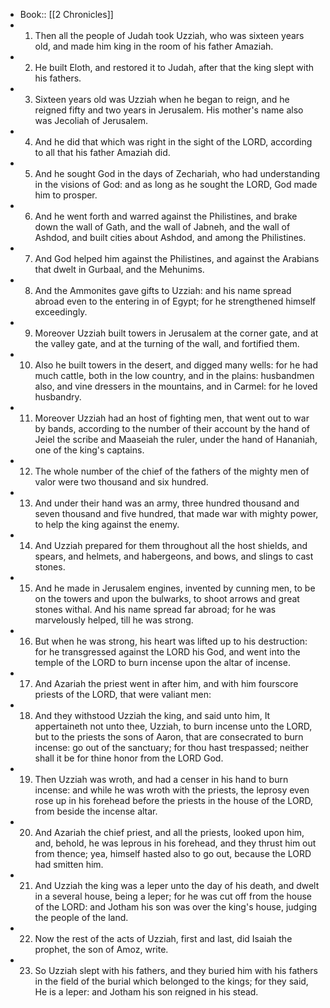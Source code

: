 - Book:: [[2 Chronicles]]
- 1. Then all the people of Judah took Uzziah, who was sixteen years old, and made him king in the room of his father Amaziah.
- 2. He built Eloth, and restored it to Judah, after that the king slept with his fathers.
- 3. Sixteen years old was Uzziah when he began to reign, and he reigned fifty and two years in Jerusalem. His mother's name also was Jecoliah of Jerusalem.
- 4. And he did that which was right in the sight of the LORD, according to all that his father Amaziah did.
- 5. And he sought God in the days of Zechariah, who had understanding in the visions of God: and as long as he sought the LORD, God made him to prosper.
- 6. And he went forth and warred against the Philistines, and brake down the wall of Gath, and the wall of Jabneh, and the wall of Ashdod, and built cities about Ashdod, and among the Philistines.
- 7. And God helped him against the Philistines, and against the Arabians that dwelt in Gurbaal, and the Mehunims.
- 8. And the Ammonites gave gifts to Uzziah: and his name spread abroad even to the entering in of Egypt; for he strengthened himself exceedingly.
- 9. Moreover Uzziah built towers in Jerusalem at the corner gate, and at the valley gate, and at the turning of the wall, and fortified them.
- 10. Also he built towers in the desert, and digged many wells: for he had much cattle, both in the low country, and in the plains: husbandmen also, and vine dressers in the mountains, and in Carmel: for he loved husbandry.
- 11. Moreover Uzziah had an host of fighting men, that went out to war by bands, according to the number of their account by the hand of Jeiel the scribe and Maaseiah the ruler, under the hand of Hananiah, one of the king's captains.
- 12. The whole number of the chief of the fathers of the mighty men of valor were two thousand and six hundred.
- 13. And under their hand was an army, three hundred thousand and seven thousand and five hundred, that made war with mighty power, to help the king against the enemy.
- 14. And Uzziah prepared for them throughout all the host shields, and spears, and helmets, and habergeons, and bows, and slings to cast stones.
- 15. And he made in Jerusalem engines, invented by cunning men, to be on the towers and upon the bulwarks, to shoot arrows and great stones withal. And his name spread far abroad; for he was marvelously helped, till he was strong.
- 16. But when he was strong, his heart was lifted up to his destruction: for he transgressed against the LORD his God, and went into the temple of the LORD to burn incense upon the altar of incense.
- 17. And Azariah the priest went in after him, and with him fourscore priests of the LORD, that were valiant men:
- 18. And they withstood Uzziah the king, and said unto him, It appertaineth not unto thee, Uzziah, to burn incense unto the LORD, but to the priests the sons of Aaron, that are consecrated to burn incense: go out of the sanctuary; for thou hast trespassed; neither shall it be for thine honor from the LORD God.
- 19. Then Uzziah was wroth, and had a censer in his hand to burn incense: and while he was wroth with the priests, the leprosy even rose up in his forehead before the priests in the house of the LORD, from beside the incense altar.
- 20. And Azariah the chief priest, and all the priests, looked upon him, and, behold, he was leprous in his forehead, and they thrust him out from thence; yea, himself hasted also to go out, because the LORD had smitten him.
- 21. And Uzziah the king was a leper unto the day of his death, and dwelt in a several house, being a leper; for he was cut off from the house of the LORD: and Jotham his son was over the king's house, judging the people of the land.
- 22. Now the rest of the acts of Uzziah, first and last, did Isaiah the prophet, the son of Amoz, write.
- 23. So Uzziah slept with his fathers, and they buried him with his fathers in the field of the burial which belonged to the kings; for they said, He is a leper: and Jotham his son reigned in his stead.
